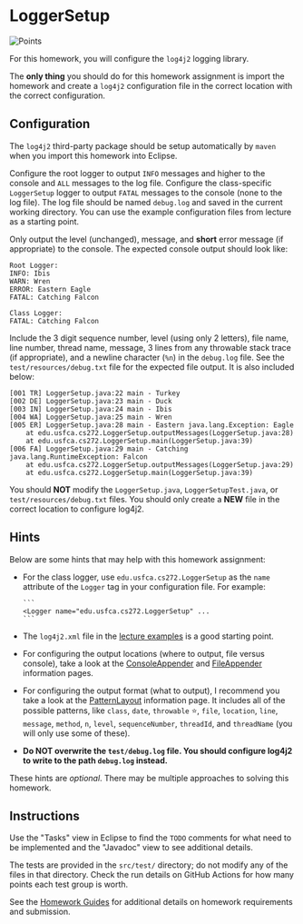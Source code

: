 LoggerSetup
=================================================

![Points](../../blob/badges/points.svg)

For this homework, you will configure the `log4j2` logging library.

The **only thing** you should do for this homework assignment is import the homework and create a `log4j2` configuration file in the correct location with the correct configuration.

## Configuration

The `log4j2` third-party package should be setup automatically by `maven` when you import this homework into Eclipse.

Configure the root logger to output `INFO` messages and higher to the console and `ALL` messages to the log file. Configure the class-specific `LoggerSetup` logger to output `FATAL` messages to the console (none to the log file). The log file should be named `debug.log` and saved in the current working directory. You can use the example configuration files from lecture as a starting point.

Only output the level (unchanged), message, and **short** error message (if appropriate) to the console. The expected console output should look like:

```
Root Logger:
INFO: Ibis 
WARN: Wren 
ERROR: Eastern Eagle
FATAL: Catching Falcon

Class Logger:
FATAL: Catching Falcon
```

Include the 3 digit sequence number, level (using only 2 letters), file name, line number, thread name, message, 3 lines from any throwable stack trace (if appropriate), and a newline character (`%n`) in the `debug.log` file. See the `test/resources/debug.txt` file for the expected file output. It is also included below:

```
[001 TR] LoggerSetup.java:22 main - Turkey 
[002 DE] LoggerSetup.java:23 main - Duck 
[003 IN] LoggerSetup.java:24 main - Ibis 
[004 WA] LoggerSetup.java:25 main - Wren 
[005 ER] LoggerSetup.java:28 main - Eastern java.lang.Exception: Eagle
	at edu.usfca.cs272.LoggerSetup.outputMessages(LoggerSetup.java:28)
	at edu.usfca.cs272.LoggerSetup.main(LoggerSetup.java:39)
[006 FA] LoggerSetup.java:29 main - Catching java.lang.RuntimeException: Falcon
	at edu.usfca.cs272.LoggerSetup.outputMessages(LoggerSetup.java:29)
	at edu.usfca.cs272.LoggerSetup.main(LoggerSetup.java:39)
```

You should **NOT** modify the `LoggerSetup.java`, `LoggerSetupTest.java`, or `test/resources/debug.txt` files. You should only create a **NEW** file in the correct location to configure log4j2.

## Hints ##

Below are some hints that may help with this homework assignment:

  - For the class logger, use `edu.usfca.cs272.LoggerSetup` as the `name` attribute of the `Logger` tag in your configuration file. For example:

        ```
        <Logger name="edu.usfca.cs272.LoggerSetup" ...
        ```

  - The `log4j2.xml` file in the [lecture examples](https://github.com/usf-cs272-fall2022/lectures/) is a good starting point.

  - For configuring the output locations (where to output, file versus console), take a look at the [ConsoleAppender](https://logging.apache.org/log4j/2.x/manual/appenders.html#ConsoleAppender) and [FileAppender](https://logging.apache.org/log4j/2.x/manual/appenders.html#FileAppender) information pages.

  - For configuring the output format (what to output), I recommend you take a look at the [PatternLayout](https://logging.apache.org/log4j/2.x/manual/layouts.html#PatternLayout) information page. It includes all of the possible patterns, like `class`, `date`, `throwable` :star:, `file`, `location`, `line`, `message`, `method`, `n`, `level`, `sequenceNumber`, `threadId`, and `threadName` (you will only use some of these).

  - **Do NOT overwrite the `test/debug.log` file. You should configure log4j2 to write to the path `debug.log` instead.**

These hints are *optional*. There may be multiple approaches to solving this homework.

## Instructions ##

Use the "Tasks" view in Eclipse to find the `TODO` comments for what need to be implemented and the "Javadoc" view to see additional details.

The tests are provided in the `src/test/` directory; do not modify any of the files in that directory. Check the run details on GitHub Actions for how many points each test group is worth. 

See the [Homework Guides](https://usf-cs272-fall2022.github.io/guides/homework/) for additional details on homework requirements and submission.
